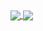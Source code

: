 <!-- **DressyLemon/DressyLemon** is a ✨ _special_ ✨ repository because its `README.md` (this file) appears on your GitHub profile. -->

<a href="#">
  <img align="center" src="https://github-readme-stats.vercel.app/api?username=DressyLemon&count_private=true&show_icons=true" />
</a>
<a href="#">
  <img align="center" src="https://github-readme-stats.vercel.app/api/top-langs/?username=DressyLemon&layout=compact&langs_count=8" />
</a>
